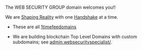 The WEB SECURITY GROUP domain welcomes you!!

We are [Shaping Reality](http://reddragonmatrix.shapingreality/) with one [Handshake](https://handshake.org/) at a time.

- These are all [1timefeedomains](http://home.1timefeedomains/) 

- We are building blockchain Top Level Domains with custom subdomains; see [admin.websecurityspecialist/](http://admin.websecurityspecialist/).
